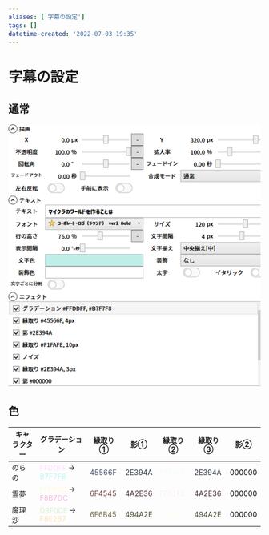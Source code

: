 ```yaml
---
aliases: ['字幕の設定']
tags: []
datetime-created: '2022-07-03 19:35'
---
```


# 字幕の設定
## 通常
![](../resources/Pasted%20image%2020220703193821.png)
## 色
| キャラクター | グラデーション | 縁取り① | 影① | 縁取り② | 縁取り③ | 影② |
| ------------ | -------------- | ------- | --- | ------- | ------- | --- |
| のらの | <font color="FFDDFF">FFDDFF</font> -> <font color="B7F7F8">B7F7F8</font> | <font color="45566F">45566F</font> | <font color="2E394A">2E394A</font> | <font color="F1FAFE">F1FAFE</font> | <font color="2E394A">2E394A</font> | <font color="000000">000000</font>    |
| 霊夢 | <font color="FFF9DD">FFF9DD</font> -> <font color="F8B7DC">F8B7DC</font> | <font color="6F4545">6F4545</font> | <font color="4A2E36">4A2E36</font> | <font color="FEF1F1">FEF1F1</font> | <font color="4A2E36">4A2E36</font> | <font color="000000">000000</font>    |
| 魔理沙 | <font color="D9F0CE">D9F0CE</font> -> <font color="F8E2B7">F8E2B7</font> | <font color="6F6B45">6F6B45</font> | <font color="494A2E">494A2E</font> | <font color="FEFBF1">FEFBF1</font> | <font color="494A2E">494A2E</font> | <font color="000000">000000</font>    |
